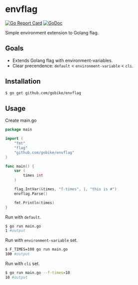 # envflag
[![Go Report Card](https://goreportcard.com/badge/github.com/gobike/envflag)](https://goreportcard.com/report/github.com/gobike/envflag)
[![GoDoc](https://godoc.org/github.com/gobike/envflag?status.svg)](https://godoc.org/github.com/gobike/envflag)

Simple environment extension to Golang flag.


## Goals 
- Extends Golang flag with environment-variables.
- Clear precendence: `default` < `environment-variable` < `cli`.

## Installation 

```sh
$ go get github.com/gobike/envflag
```

## Usage

Create main.go

```go
package main

import (
    "fmt"
    "flag"
    "github.com/gobike/envflag"
)

func main() {
    var (
        times int
    )

    flag.IntVar(&times, "f-times", 1, "this is #")
    envflag.Parse() 

    fmt.Println(times)
}
```

Run with `default`.

```sh
$ go run main.go 
1 #output
```

Run with `environment-variable` set.

```sh
$ F_TIMES=100 go run main.go 
100 #output
```

Run with `cli` set.

```sh
$ go run main.go --f-times=10 
10 #output
```
